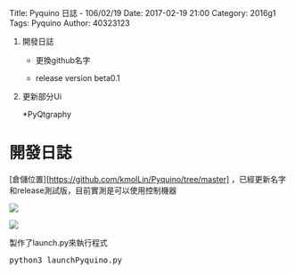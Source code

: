Title: Pyquino 日誌 - 106/02/19
Date: 2017-02-19 21:00
Category: 2016g1
Tags: Pyquino
Author: 40323123

1. 開發日誌
    
    * 更換github名字
    
    * release version beta0.1 
    
2. 更新部分Ui

    *PyQtgraphy


<!-- PELICAN_END_SUMMARY -->

開發日誌
===

[倉儲位置][https://github.com/kmolLin/Pyquino/tree/master] ，已經更新名字和release測試版，目前實測是可以使用控制機器

![](https://github.com/coursemdetw/project_site_files/blob/gh-pages/files/pyquino/page.PNG?raw=true)

![](https://github.com/coursemdetw/project_site_files/blob/gh-pages/files/pyquino/betarelease.PNG?raw=true)

製作了launch.py來執行程式

<pre class="brush: python">
python3 launchPyquino.py
</pre>


